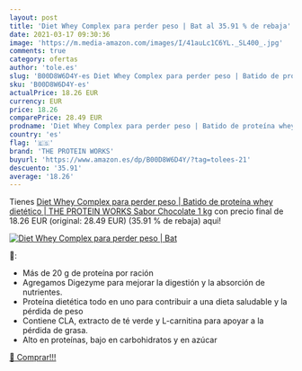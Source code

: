 ```yaml
---
layout: post
title: 'Diet Whey Complex para perder peso | Bat al 35.91 % de rebaja'
date: 2021-03-17 09:30:36
image: 'https://m.media-amazon.com/images/I/41auLc1C6YL._SL400_.jpg'
comments: true
category: ofertas
author: 'tole.es'
slug: 'B00D8W6D4Y-es Diet Whey Complex para perder peso | Batido de proteína...'
sku: 'B00D8W6D4Y-es'
actualPrice: 18.26 EUR
currency: EUR
price: 18.26
comparePrice: 28.49 EUR
prodname: 'Diet Whey Complex para perder peso | Batido de proteína whey dietético | THE PROTEIN WORKS  Sabor Chocolate  1 kg'
country: 'es'
flag: '🇪🇸'
brand: 'THE PROTEIN WORKS'
buyurl: 'https://www.amazon.es/dp/B00D8W6D4Y/?tag=tolees-21'
descuento: '35.91'
average: '18.26'
---
```


Tienes [Diet Whey Complex para perder peso | Batido de proteína whey dietético | THE PROTEIN WORKS  Sabor Chocolate  1 kg](https://www.amazon.es/dp/B00D8W6D4Y/?tag=tolees-21) con precio final de  18.26 EUR (original: 28.49 EUR) (35.91 %  de rebaja) aqui!

[![Diet Whey Complex para perder peso | Bat](https://m.media-amazon.com/images/I/41auLc1C6YL._SL400_.jpg)](https://www.amazon.es/dp/B00D8W6D4Y/?tag=tolees-21)

🔎:

- Más de 20 g de proteína por ración
- Agregamos Digezyme para mejorar la digestión y la absorción de nutrientes.
- Proteína dietética todo en uno para contribuir a una dieta saludable y la pérdida de peso
- Contiene CLA, extracto de té verde y L-carnitina para apoyar a la pérdida de grasa.
- Alto en proteínas, bajo en carbohidratos y en azúcar

[🛒 Comprar!!!](https://www.amazon.es/dp/B00D8W6D4Y/?tag=tolees-21)
